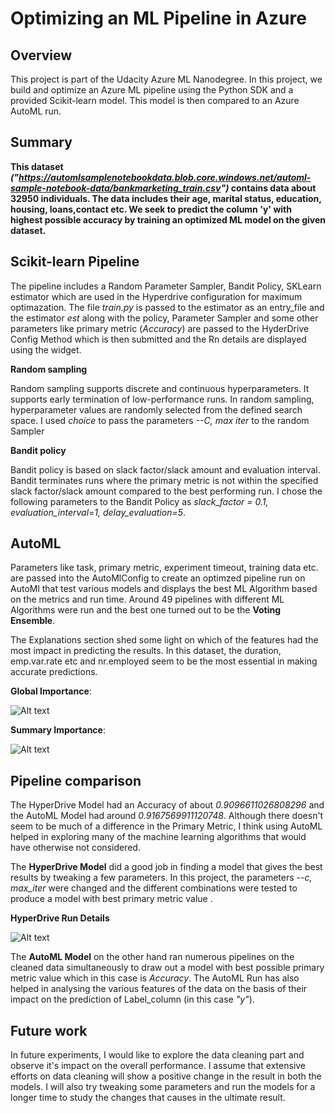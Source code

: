 # Optimizing an ML Pipeline in Azure

## Overview
This project is part of the Udacity Azure ML Nanodegree.
In this project, we build and optimize an Azure ML pipeline using the Python SDK and a provided Scikit-learn model.
This model is then compared to an Azure AutoML run.

## Summary
**This dataset _("https://automlsamplenotebookdata.blob.core.windows.net/automl-sample-notebook-data/bankmarketing_train.csv")_ contains data about 32950 individuals. The data includes their age, marital status, education, housing, loans,contact etc. We seek to predict the column 'y' with highest possible accuracy by training an optimized ML model on the given dataset.**



## Scikit-learn Pipeline

The pipeline includes a Random Parameter Sampler, Bandit Policy, SKLearn estimator which are used in the Hyperdrive configuration for maximum optimazation. The file _train.py_ is passed to the estimator as an entry_file and the estimator _est_ along with the policy, Parameter Sampler and some other parameters like primary metric (_Accuracy_) are passed to the HyderDrive Config Method which is then submitted and the Rn details are displayed using the widget.

**Random sampling**

Random sampling supports discrete and continuous hyperparameters. It supports early termination of low-performance runs. In random sampling, hyperparameter values are randomly selected from the defined search space. I used _choice_ to pass the parameters _--C, max iter_ to the random Sampler


**Bandit policy**

Bandit policy is based on slack factor/slack amount and evaluation interval. Bandit terminates runs where the primary metric is not within the specified slack factor/slack amount compared to the best performing run. I chose the following parameters to the Bandit Policy  as _slack_factor = 0.1, evaluation_interval=1, delay_evaluation=5_.


## AutoML

Parameters like task, primary metric, experiment timeout, training data etc. are passed into the AutoMlConfig to create an optimzed pipeline run on AutoMl that test various models and displays the best ML Algorithm based on the metrics and run time. Around 49 pipelines with different ML Algorithms were run and the best one turned out to be the **Voting Ensemble**.

The Explanations section shed some light on which of the features had the most impact in predicting the results. In this dataset, the duration, emp.var.rate etc and nr.employed seem to be the most essential in making accurate predictions.

**Global Importance**:

![Alt text](https://github.com/MonishkaDas/nd00333_AZMLND_Optimizing_a_Pipeline_in_Azure-Starter_Files/blob/master/Screenshots/Screenshot%202020-11-17%20143805.png?raw=true "Global Importance")

**Summary Importance**:

![Alt text](https://github.com/MonishkaDas/nd00333_AZMLND_Optimizing_a_Pipeline_in_Azure-Starter_Files/blob/master/Screenshots/Screenshot%202020-11-17%20143907.png?raw=true "Summary Importance")


## Pipeline comparison

The HyperDrive Model had an Accuracy of about _0.9096611026808296_ and the AutoML Model had around _0.9167569911120748_. Although there doesn't seem to be much of a difference in the Primary Metric, I think using AutoML helped in exploring many of the machine learning algorithms that would have otherwise not considered.

The **HyperDrive Model** did a good job in finding a model that gives the best results by tweaking a few parameters. In this project, the parameters _--c, max_iter_ were changed and the different combinations were tested to produce a model with best primary metric value .

**HyperDrive Run Details**

![Alt text](https://github.com/MonishkaDas/nd00333_AZMLND_Optimizing_a_Pipeline_in_Azure-Starter_Files/blob/master/Screenshots/Screenshot%202020-11-17%20145851.png?raw=true "Run Details")

The **AutoML Model** on the other hand ran numerous pipelines on the cleaned data simultaneously to draw out a model with best possible primary metric value which in this case is _Accuracy_. The AutoML Run has also helped in analysing the various features of the data on the basis of their impact on the prediction of Label_column (in this case _"y"_).


## Future work

In future experiments, I would like to explore the data cleaning part and observe it's impact on the overall performance. I assume that extensive efforts on data cleaning will show a positive change in the result in both the models. I will also try tweaking some parameters and run the models for a longer time to study the changes that causes in the ultimate result.

